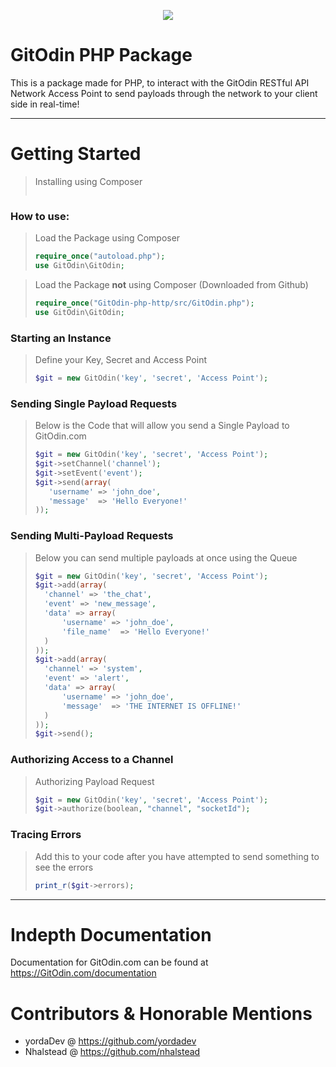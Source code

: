 <p align="center"><img src='https://media.discordapp.net/attachments/450813119921389568/451492395561910292/logo-final-with-text.png'/></p>

# GitOdin PHP Package
This is a package made for PHP, to interact with the GitOdin RESTful API Network Access Point to send payloads through the network to your client side in real-time!

---

# Getting Started
> Installing using Composer
>```sh
>
>```

### How to use:
> Load the Package using Composer
>```php
>require_once("autoload.php");
>use GitOdin\GitOdin;
>```

>Load the Package **not** using Composer (Downloaded from Github)
>```php
>require_once("GitOdin-php-http/src/GitOdin.php");
>use GitOdin\GitOdin;
>```

### Starting an Instance
> Define your Key, Secret and Access Point
>```php
>$git = new GitOdin('key', 'secret', 'Access Point');
>```

### Sending Single Payload Requests
> Below is the Code that will allow you send a Single Payload to GitOdin.com
>```php
>$git = new GitOdin('key', 'secret', 'Access Point');
>$git->setChannel('channel');
>$git->setEvent('event');
>$git->send(array(
>    'username' => 'john_doe',
>    'message'  => 'Hello Everyone!'
>));
>```

### Sending Multi-Payload Requests
> Below you can send multiple payloads at once using the Queue
>```php
>$git = new GitOdin('key', 'secret', 'Access Point');
>$git->add(array(
>	'channel' => 'the_chat',
>	'event' => 'new_message',
>	'data' => array(
>		'username' => 'john_doe',
>		'file_name'  => 'Hello Everyone!'
>	)
>));
>$git->add(array(
>	'channel' => 'system',
>	'event' => 'alert',
>	'data' => array(
>		'username' => 'john_doe',
>		'message'  => 'THE INTERNET IS OFFLINE!'
>	)
>));
>$git->send();
>```

### Authorizing Access to a Channel 
> Authorizing Payload Request
>```php
>$git = new GitOdin('key', 'secret', 'Access Point');
>$git->authorize(boolean, "channel", "socketId");
>```

### Tracing Errors
> Add this to your code after you have attempted to send something to see the errors
>```php
>print_r($git->errors);
>```

---
# Indepth Documentation
 Documentation for GitOdin.com can be found at https://GitOdin.com/documentation

# Contributors & Honorable Mentions
- yordaDev @ https://github.com/yordadev
- Nhalstead @ https://github.com/nhalstead
